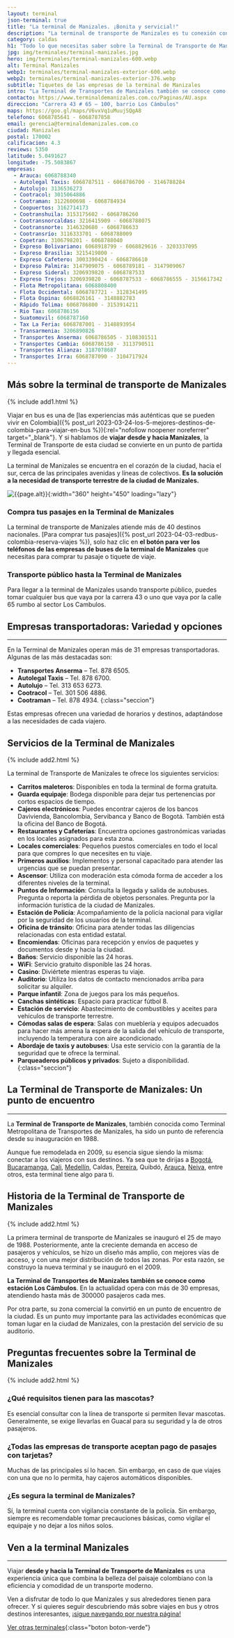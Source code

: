 ```yaml
---
layout: terminal
json-terminal: true
title: "La terminal de Manizales. ¡Bonita y servicial!"
description: "La terminal de transporte de Manizales es tu conexión con el hermoso Caldas y el eje cafetero. ¡Además que es hermosa! Conócela y planea tu viaje"
category: caldas
h1: "Todo lo que necesitas saber sobre la Terminal de Transporte de Manizales: horarios, empresas y consejos útiles"
jpg: img/terminales/terminal-manizales.jpg
hero: img/terminales/terminal-manizales-600.webp
alt: Terminal Manizales
webp1: terminales/terminal-manizales-exterior-600.webp
webp2: terminales/terminal-manizales-exterior-376.webp
subtitle: Tiquetes de las empresas de la terminal de Manizales
intro: "La Terminal de Transportes de Manizales también se conoce como estación Los Cámbulos. En la actualidad operca con más de 30 empresas, atendiendo hasta más de 300000 pasajeros cada mes."
contacto: https://www.terminaldemanizales.com.co/Paginas/AU.aspx
direccion: "Carrera 43 # 65 – 100, barrio Los Cámbulos"
maps: https://goo.gl/maps/V6vxVq1uMuujSQgA8
telefono: 6068785641 - 6068787858
email: gerencia@terminaldemanizales.com.co
ciudad: Manizales
postal: 170002
calificacion: 4.3
reviews: 5350
latitude: 5.0491627
longitude: -75.5083867
empresas:
  - Arauca: 6068788340
  - Autolegal Taxis: 6068787511 - 6068786700 - 3146788284
  - Autolujo: 3136536273
  - Cootracol: 3015064886
  - Cootraman: 3122600698 - 6068784934
  - Coopuertos: 3162714173
  - Cootranshuila: 3153175602 - 6068786260
  - Cootransnorcaldas: 3216415909 - 6068788075
  - Cootransnorte: 3146320680 - 6068786633
  - Cootransrío: 3116333701 - 6068788009
  - Copetran: 3106798201 - 6068788040
  - Expreso Bolivariano: 6068918799 - 6068829616 - 3203337095
  - Expreso Brasilia: 3215419800 -
  - Expreso Cafetero: 3003390424 - 6068786610
  - Expreso Palmira: 3147909075 - 6068789181 - 3147909067
  - Expreso Sideral: 3206939820 - 6068787533
  - Expreso Trejos: 3206939820 - 6068787533 - 6068786555 - 3156617342 - 3116403503
  - Flota Metropolitana: 6068808400
  - Flota Occidental: 6068787721 - 3128341495
  - Flota Ospina: 6068826161 - 3148882783
  - Rápido Tolima: 6068786800 - 3153914211
  - Rio Tax: 6068786156
  - Suatomovil: 6068787160
  - Tax La Feria: 6068787001 - 3148893954
  - Transarmenia: 3206890826
  - Transportes Anserma: 6068786505 - 3108301511
  - Transportes Cambia: 6068786150 - 3113790511
  - Transportes Alianza: 3187078687
  - Transportes Irra: 6068787090 - 3104717924
---
```

## Más sobre la terminal de transporte de Manizales

{% include add1.html %}

Viajar en bus es una de [las experiencias más auténticas que se pueden vivir en Colombia]({% post_url 2023-03-24-los-5-mejores-destinos-de-colombia-para-viajar-en-bus %}){:rel="nofollow noopener noreferrer" target="_blank"}. Y si hablamos de **viajar desde y hacia Manizales**, la Terminal de Transporte de esta ciudad se convierte en un punto de partida y llegada esencial.

La terminal de Manizales se encuentra en el corazón de la ciudad, hacia el sur, cerca de las principales avenidas y líneas de colectivos. **Es la solución a la necesidad de transporte terrestre de la ciudad de Manizales.**

![{{page.alt}}]({{site.baseurl}}/img/{{page.webp2}} "Terminal transporte {{ciudad}}"){:width="360" height="450" loading="lazy"}

### Compra tus pasajes en la Terminal de Manizales

La terminal de transporte de Manizales atiende más de 40 destinos nacionales. [Para comprar tus pasajes]({% post_url 2023-04-03-redbus-colombia-reserva-viajes %}), solo haz clic en **el botón para ver los teléfonos de las empresas de buses de la terminal de Manizales** que necesitas para comprar tu pasaje o tiquete de viaje.

### Transporte público hasta la Terminal de Manizales

Para llegar a la terminal de Manizales usando transporte público, puedes tomar cualquier bus que vaya por la carrera 43 o uno que vaya por la calle 65 rumbo al sector Los Cambulos.

## Empresas transportadoras: Variedad y opciones

----

En la Terminal de Manizales operan más de 31 empresas transportadoras. Algunas de las más destacadas son:

- **Transportes Anserma** – Tel. 878 6505.
- **Autolegal Taxis** – Tel. 878 6700.
- **Autolujo** – Tel. 313 653 6273.
- **Cootracol** – Tel. 301 506 4886.
- **Cootraman** – Tel. 878 4934.
{:class="seccion"}

Estas empresas ofrecen una variedad de horarios y destinos, adaptándose a las necesidades de cada viajero.

## Servicios de la Terminal de Manizales

{% include add2.html %}

La terminal de Transporte de Manizales te ofrece los siguientes servicios:

- **Carritos maleteros**: Disponibles en toda la terminal de forma gratuita.
- **Guarda equipaje**: Bodega disponible para dejar tus pertenencias por cortos espacios de tiempo.
- **Cajeros electrónicos**: Puedes encontrar cajeros de los bancos Davivienda, Bancolombia, Servibanca y Banco de Bogotá. También está la oficina del Banco de Bogotá.
- **Restaurantes y Cafeterías**: Encuentra opciones gastronómicas variadas en los locales asignados para esta zona.
- **Locales comerciales**: Pequeños puestos comerciales en todo el local para que compres lo que necesites en tu viaje.
- **Primeros auxilios**: Implementos y personal capacitado para atender las urgencias que se puedan presentar.
- **Ascensor**: Utiliza con moderación esta cómoda forma de acceder a los diferentes niveles de la terminal.
- **Puntos de Información**: Consulta la llegada y salida de autobuses. Pregunta o reporta la pérdida de objetos personales. Pregunta por la información turística de la ciudad de Manizales.
- **Estación de Policía**: Acompañamiento de la policía nacional para vigilar por la seguridad de los usuarios de la terminal.
- **Oficina de tránsito**: Oficina para atender todas las diligencias relacionadas con esta entidad estatal.
- **Encomiendas**: Oficinas para recepción y envíos de paquetes y documentos desde y hacia la ciudad.
- **Baños**: Servicio disponible las 24 horas.
- **WiFi**: Servicio gratuito disponible las 24 horas.
- **Casino**: Diviértete mientras esperas tu viaje.
- **Auditorio**: Utiliza los datos de contacto mencionados arriba para solicitar su alquiler.
- **Parque infantil**: Zona de juegos para los más pequeños.
- **Canchas sintéticas**: Espacio para practicar fútbol 8.
- **Estación de servicio**: Abastecimiento de combustibles y aceites para vehículos de transporte terrestre.
- **Cómodas salas de espera**: Salas con mueblería y equipos adecuados para hacer más amena la espera de la salida del vehículo de transporte, incluyendo la temperatura con aire acondicionado.
- **Abordaje de taxis y autobuses**: Usa este servicio con la garantía de la seguridad que te ofrece la terminal.
- **Parqueaderos públicos y privados**: Sujeto a disponibilidad.
{:class="seccion"}

## La Terminal de Transporte de Manizales: Un punto de encuentro

----

La **Terminal de Transporte de Manizales**, también conocida como Terminal Metropolitana de Transportes de Manizales, ha sido un punto de referencia desde su inauguración en 1988.

Aunque fue remodelada en 2009, su esencia sigue siendo la misma: conectar a los viajeros con sus destinos. Ya sea que te dirijas a [Bogotá]({{'terminal-de-bogota'|relative_url}} "Terminal Bogotá"), [Bucaramanga]({{'terminal-de-bucaramanga'|relative_url}} "Terminal Bucaramanga"), [Cali]({{'terminal-de-cali'|relative_url}} "Terminal Cali"), [Medellín]({{'terminal-de-medellin'|relative_url}} "Terminal Medellín"), Caldas, [Pereira]({{'terminal-de-pereira'|relative_url}} "Terminal Pereira"), Quibdó, [Arauca]({{'terminal-de-arauca'|relative_url}} "Terminal Arauca"), [Neiva]({{'terminal-de-neiva'|relative_url}} "Terminal Neiva"), entre otros, esta terminal tiene algo para ti.

## Historia de la Terminal de Transporte de Manizales

{% include add2.html %}

La primera terminal de transporte de Manizales se inauguró el 25 de mayo de 1988. Posteriormente, ante la creciente demanda en acceso de pasajeros y vehículos, se hizo un diseño más amplio, con mejores vías de acceso, y con una mejor distribución de todos las zonas. Por esta razón, se construyo la nueva terminal y se inauguró en el 2009.​

**La Terminal de Transportes de Manizales también se conoce como estación Los Cámbulos**. En la actualidad opera con más de 30 empresas, atendiendo hasta más de 300000 pasajeros cada mes.

Por otra parte, su zona comercial la convirtió en un punto de encuentro de la ciudad. Es un punto muy importante para las actividades económicas que toman lugar en la ciudad de Manizales, con la prestación del servicio de su auditorio.

## Preguntas frecuentes sobre la Terminal de Manizales

{% include add2.html %}

### ¿Qué requisitos tienen para las mascotas?

Es esencial consultar con la línea de transporte si permiten llevar mascotas. Generalmente, se exige llevarlas en Guacal para su seguridad y la de otros pasajeros.

### ¿Todas las empresas de transporte aceptan pago de pasajes con tarjetas?

Muchas de las principales sí lo hacen. Sin embargo, en caso de que viajes con una que no lo permita, hay cajeros automáticos disponibles.

### ¿Es segura la terminal de Manizales?

Sí, la terminal cuenta con vigilancia constante de la policía. Sin embargo, siempre es recomendable tomar precauciones básicas, como vigilar el equipaje y no dejar a los niños solos.

## Ven a la terminal Manizales

----

Viajar **desde y hacia la Terminal de Transporte de Manizales** es una experiencia única que combina la belleza del paisaje colombiano con la eficiencia y comodidad de un transporte moderno.

Ven a disfrutar de todo lo que Manizales y sus alrededores tienen para ofrecer. Y si quieres seguir descubriendo más sobre viajes en bus y otros destinos interesantes, [¡sigue navegando por nuestra página!](/)

[Ver otras terminales](/terminales-de-colombia){:class="boton boton-verde"}
